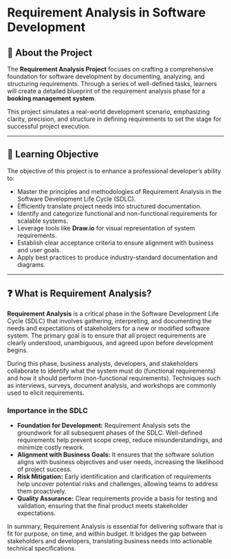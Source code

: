 # Requirement Analysis in Software Development

## 📘 About the Project

The **Requirement Analysis Project** focuses on crafting a comprehensive foundation for software development by documenting, analyzing, and structuring requirements. Through a series of well-defined tasks, learners will create a detailed blueprint of the requirement analysis phase for a **booking management system**.

This project simulates a real-world development scenario, emphasizing clarity, precision, and structure in defining requirements to set the stage for successful project execution.

---

## 🎯 Learning Objective

The objective of this project is to enhance a professional developer’s ability to:

- Master the principles and methodologies of Requirement Analysis in the Software Development Life Cycle (SDLC).
- Efficiently translate project needs into structured documentation.
- Identify and categorize functional and non-functional requirements for scalable systems.
- Leverage tools like **Draw.io** for visual representation of system requirements.
- Establish clear acceptance criteria to ensure alignment with business and user goals.
- Apply best practices to produce industry-standard documentation and diagrams.

---

## ❓ What is Requirement Analysis?

**Requirement Analysis** is a critical phase in the Software Development Life Cycle (SDLC) that involves gathering, interpreting, and documenting the needs and expectations of stakeholders for a new or modified software system. The primary goal is to ensure that all project requirements are clearly understood, unambiguous, and agreed upon before development begins.

During this phase, business analysts, developers, and stakeholders collaborate to identify what the system must do (functional requirements) and how it should perform (non-functional requirements). Techniques such as interviews, surveys, document analysis, and workshops are commonly used to elicit requirements.

### Importance in the SDLC

- **Foundation for Development:** Requirement Analysis sets the groundwork for all subsequent phases of the SDLC. Well-defined requirements help prevent scope creep, reduce misunderstandings, and minimize costly rework.
- **Alignment with Business Goals:** It ensures that the software solution aligns with business objectives and user needs, increasing the likelihood of project success.
- **Risk Mitigation:** Early identification and clarification of requirements help uncover potential risks and challenges, allowing teams to address them proactively.
- **Quality Assurance:** Clear requirements provide a basis for testing and validation, ensuring that the final product meets stakeholder expectations.

In summary, Requirement Analysis is essential for delivering software that is fit for purpose, on time, and within budget. It bridges the gap between stakeholders and developers, translating business needs into actionable technical specifications.